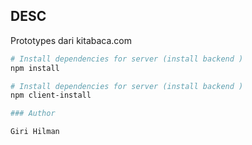 ## DESC

Prototypes dari kitabaca.com

```bash
# Install dependencies for server (install backend )
npm install

# Install dependencies for server (install backend )
npm client-install

### Author

Giri Hilman
```
